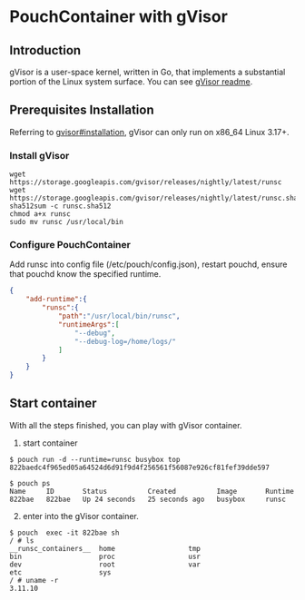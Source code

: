 # PouchContainer with gVisor

## Introduction

gVisor is a user-space kernel, written in Go, that implements a substantial portion of the Linux system surface. You can see [gVisor readme](https://github.com/google/gvisor).

## Prerequisites Installation

Referring to [gvisor#installation](https://github.com/google/gvisor#installation), gVisor can only run on x86_64 Linux 3.17+.

### Install gVisor

```shell
wget https://storage.googleapis.com/gvisor/releases/nightly/latest/runsc
wget https://storage.googleapis.com/gvisor/releases/nightly/latest/runsc.sha512
sha512sum -c runsc.sha512
chmod a+x runsc
sudo mv runsc /usr/local/bin
```

### Configure PouchContainer

Add runsc into config file (/etc/pouch/config.json), restart pouchd, ensure that pouchd know the specified runtime.

```json
{
    "add-runtime":{
        "runsc":{
            "path":"/usr/local/bin/runsc",
            "runtimeArgs":[
                "--debug",
                "--debug-log=/home/logs/"
            ]
        }
    }
}
```

## Start container

With all the steps finished, you can play with gVisor container.

1. start container

```shell
$ pouch run -d --runtime=runsc busybox top
822baedc4f965ed05a64524d6d91f9d4f256561f56087e926cf81fef39dde597

$ pouch ps
Name     ID       Status          Created          Image       Runtime
822bae   822bae   Up 24 seconds   25 seconds ago   busybox     runsc
```

2. enter into the gVisor container.

```shell
$ pouch  exec -it 822bae sh
/ # ls
__runsc_containers__  home                  tmp
bin                   proc                  usr
dev                   root                  var
etc                   sys
/ # uname -r
3.11.10
```